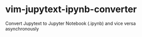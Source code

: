 # vim-jupytext-ipynb-converter

Convert Jupytext to Jupyter Notebook (.ipynb) and vice versa asynchronously
